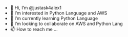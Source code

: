 - 👋 Hi, I’m @justask4alex1
- 👀 I’m interested in Python Language and AWS
- 🌱 I’m currently learning Python Language
- 💞️ I’m looking to collaborate on AWS and Python Lang
- 📫 How to reach me ...

<!---
justask4alex1/justask4alex1 is a ✨ special ✨ repository because its `README.md` (this file) appears on your GitHub profile.
You can click the Preview link to take a look at your changes.
--->
